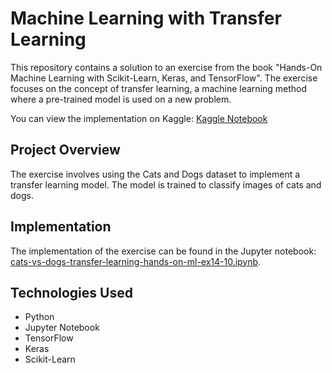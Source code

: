 # Machine Learning with Transfer Learning

This repository contains a solution to an exercise from the book "Hands-On Machine Learning with Scikit-Learn, Keras, and TensorFlow". The exercise focuses on the concept of transfer learning, a machine learning method where a pre-trained model is used on a new problem.

You can view the implementation on Kaggle: [Kaggle Notebook](https://www.kaggle.com/code/roihezkiyahu/cats-vs-dogs-transfer-learning-hands-on-ml-ex14-10)

## Project Overview

The exercise involves using the Cats and Dogs dataset to implement a transfer learning model. The model is trained to classify images of cats and dogs.

## Implementation

The implementation of the exercise can be found in the Jupyter notebook: [cats-vs-dogs-transfer-learning-hands-on-ml-ex14-10.ipynb](cats-vs-dogs-transfer-learning-hands-on-ml-ex14-10.ipynb).

## Technologies Used

- Python
- Jupyter Notebook
- TensorFlow
- Keras
- Scikit-Learn
